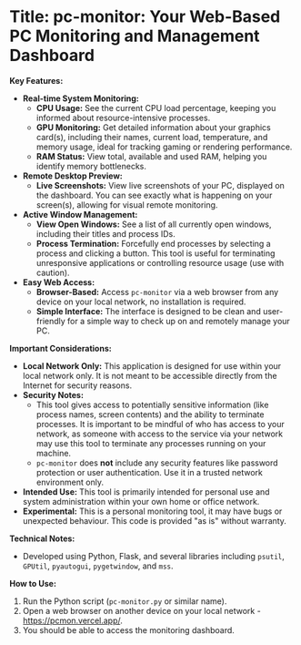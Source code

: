 # Title: pc-monitor: Your Web-Based PC Monitoring and Management Dashboard

**Key Features:**

*   **Real-time System Monitoring:**
    *   **CPU Usage:** See the current CPU load percentage, keeping you informed about resource-intensive processes.
    *   **GPU Monitoring:** Get detailed information about your graphics card(s), including their names, current load, temperature, and memory usage, ideal for tracking gaming or rendering performance.
    *   **RAM Status:**  View total, available and used RAM, helping you identify memory bottlenecks.
*   **Remote Desktop Preview:**
    *   **Live Screenshots:**  View live screenshots of your PC, displayed on the dashboard. You can see exactly what is happening on your screen(s), allowing for visual remote monitoring.
*   **Active Window Management:**
    *   **View Open Windows:** See a list of all currently open windows, including their titles and process IDs.
    *   **Process Termination:**  Forcefully end processes by selecting a process and clicking a button. This tool is useful for terminating unresponsive applications or controlling resource usage (use with caution). 
*   **Easy Web Access:**
    *   **Browser-Based:** Access `pc-monitor` via a web browser from any device on your local network, no installation is required.
    *   **Simple Interface:** The interface is designed to be clean and user-friendly for a simple way to check up on and remotely manage your PC.

**Important Considerations:**

*   **Local Network Only:** This application is designed for use within your local network only. It is not meant to be accessible directly from the Internet for security reasons.
*   **Security Notes:**
    *   This tool gives access to potentially sensitive information (like process names, screen contents) and the ability to terminate processes. It is important to be mindful of who has access to your network, as someone with access to the service via your network may use this tool to terminate any processes running on your machine.
    *   `pc-monitor` does **not** include any security features like password protection or user authentication. Use it in a trusted network environment only.
*   **Intended Use:** This tool is primarily intended for personal use and system administration within your own home or office network.
*   **Experimental:** This is a personal monitoring tool, it may have bugs or unexpected behaviour. This code is provided "as is" without warranty.

**Technical Notes:**

*   Developed using Python, Flask, and several libraries including `psutil`, `GPUtil`, `pyautogui`, `pygetwindow`, and `mss`.

**How to Use:**

1.  Run the Python script (`pc-monitor.py` or similar name).
2.  Open a web browser on another device on your local network - https://pcmon.vercel.app/.
3.  You should be able to access the monitoring dashboard.
